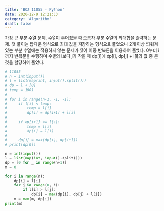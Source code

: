 ```yaml
---
title: 'BOJ 11055 - Python'
date: 2020-12-9 12:21:13
category: 'Algorithm'
draft: false
---
```

가장 큰 부분 수열 문제. 수열이 주어졌을 때 오름차 부분 수열의 최대합을 출력하는 문제. 첫 풀이는 탑다운 형식으로 최대 값을 저장하는 형식으로 풀었으나 2개 이상 띄워져 있는 부분 수열에는 적용하지 않는 문제가 있어 이중 반복문을 이용하여 풀었다. 0부터 i까지 반복문을 수행하며 수열의 i보다 j가 작을 때 dp[i]에 dp[i], dp[j] + l[i]의 값 중 큰 것을 할당하여 풀었다.
```python
# 11055
# n = int(input())
# l = list(map(int, input().split()))
# dp = l + [0]
# temp = 1001
#
# for i in range(n-1, -1, -1):
#     if l[i] < temp:
#         temp = l[i]
#         dp[i] = dp[i+1] + l[i]
#
#     if dp[i+1] <= l[i]:
#         temp = l[i]
#         dp[i] = l[i]
#
#     dp[i] = max(dp[i], dp[i+1])
# print(dp[0])

n = int(input())
l = list(map(int, input().split()))
dp = [0 for _ in range(n+1)]
m = 0

for i in range(n):
    dp[i] = l[i]
    for j in range(0, i):
        if l[i] > l[j]:
            dp[i] = max(dp[i], dp[j] + l[i])
    m = max(m, dp[i])
print(m)

```